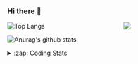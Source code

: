 ### Hi there 👋

<!--
**tao8687/tao8687** is a ✨ _special_ ✨ repository because its `README.md` (this file) appears on your GitHub profile.

Here are some ideas to get you started:

- 🔭 I’m currently working on ...
- 🌱 I’m currently learning ...
- 👯 I’m looking to collaborate on ...
- 🤔 I’m looking for help with ...
- 💬 Ask me about ...
- 📫 How to reach me: ...
- 😄 Pronouns: ...
- ⚡ Fun fact: ...
-->

<img align='right' src="https://media.giphy.com/media/M9gbBd9nbDrOTu1Mqx/giphy.gif" width="240">

  
![Top Langs](https://github-readme-stats.vercel.app/api/top-langs/?username=tao8687&layout=compact&title_color=23238E&text_color=A67D3D)

![Anurag's github stats](https://github-readme-stats.vercel.app/api?username=tao8687&show_icons=true&&text_color=A67D3D&title_color=23238E&show_icons=false&count_private=true&hide=stars)

<details>
  <summary>:zap: Coding Stats</summary>
  <br>
    
<!--START_SECTION:waka-->
![Code Time](http://img.shields.io/badge/Code%20Time-1%2C880%20hrs%2035%20mins-blue)

![Profile Views](http://img.shields.io/badge/Profile%20Views-1-blue)

**🐱 My GitHub Data** 

> 📦 1.5 MB Used in GitHub's Storage 
 > 
> 🏆 56 Contributions in the Year 2025
 > 
> 🚫 Not Opted to Hire
 > 
> 📜 62 Public Repositories 
 > 
> 🔑 24 Private Repositories 
 > 
**I'm an Early 🐤** 

```text
🌞 Morning                1659 commits        ██████████████████████░░░   88.62 % 
🌆 Daytime                90 commits          █░░░░░░░░░░░░░░░░░░░░░░░░   04.81 % 
🌃 Evening                119 commits         ██░░░░░░░░░░░░░░░░░░░░░░░   06.36 % 
🌙 Night                  4 commits           ░░░░░░░░░░░░░░░░░░░░░░░░░   00.21 % 
```
📅 **I'm Most Productive on Wednesday** 

```text
Monday                   269 commits         ████░░░░░░░░░░░░░░░░░░░░░   14.37 % 
Tuesday                  255 commits         ███░░░░░░░░░░░░░░░░░░░░░░   13.62 % 
Wednesday                325 commits         ████░░░░░░░░░░░░░░░░░░░░░   17.36 % 
Thursday                 249 commits         ███░░░░░░░░░░░░░░░░░░░░░░   13.30 % 
Friday                   265 commits         ████░░░░░░░░░░░░░░░░░░░░░   14.16 % 
Saturday                 259 commits         ███░░░░░░░░░░░░░░░░░░░░░░   13.84 % 
Sunday                   250 commits         ███░░░░░░░░░░░░░░░░░░░░░░   13.35 % 
```


📊 **This Week I Spent My Time On** 

```text
🕑︎ Time Zone: Asia/Shanghai

💬 Programming Languages: 
Python                   4 hrs 9 mins        ███████████░░░░░░░░░░░░░░   44.62 % 
YAML                     2 hrs 46 mins       ███████░░░░░░░░░░░░░░░░░░   29.79 % 
Other                    45 mins             ██░░░░░░░░░░░░░░░░░░░░░░░   08.18 % 
C++                      43 mins             ██░░░░░░░░░░░░░░░░░░░░░░░   07.81 % 
CMake                    38 mins             ██░░░░░░░░░░░░░░░░░░░░░░░   06.83 % 

🔥 Editors: 
Cursor                   6 hrs 5 mins        ████████████████░░░░░░░░░   65.29 % 
VS Code                  3 hrs 14 mins       █████████░░░░░░░░░░░░░░░░   34.71 % 

🐱‍💻 Projects: 
ros_canopen_dems         2 hrs 51 mins       ████████░░░░░░░░░░░░░░░░░   30.58 % 
canopen_ws               2 hrs 15 mins       ██████░░░░░░░░░░░░░░░░░░░   24.27 % 
slam_toolbox             2 hrs 9 mins        ██████░░░░░░░░░░░░░░░░░░░   23.22 % 
BossMatchJobHunter       33 mins             ██░░░░░░░░░░░░░░░░░░░░░░░   06.04 % 
ros2_canopen             32 mins             █░░░░░░░░░░░░░░░░░░░░░░░░   05.84 % 

💻 Operating System: 
Linux                    9 hrs 19 mins       █████████████████████████   100.00 % 
```

**I Mostly Code in C++** 

```text
C++                      11 repos            ████████░░░░░░░░░░░░░░░░░   32.35 % 
Python                   9 repos             ███████░░░░░░░░░░░░░░░░░░   26.47 % 
JavaScript               2 repos             █░░░░░░░░░░░░░░░░░░░░░░░░   05.88 % 
Batchfile                1 repo              █░░░░░░░░░░░░░░░░░░░░░░░░   02.94 % 
HTML                     1 repo              █░░░░░░░░░░░░░░░░░░░░░░░░   02.94 % 
```



**Timeline**

![Lines of Code chart](https://raw.githubusercontent.com/tao8687/tao8687/master/assets/bar_graph.png)


 Last Updated on 25/02/2025 01:42:35 UTC
<!--END_SECTION:waka-->
</details>
